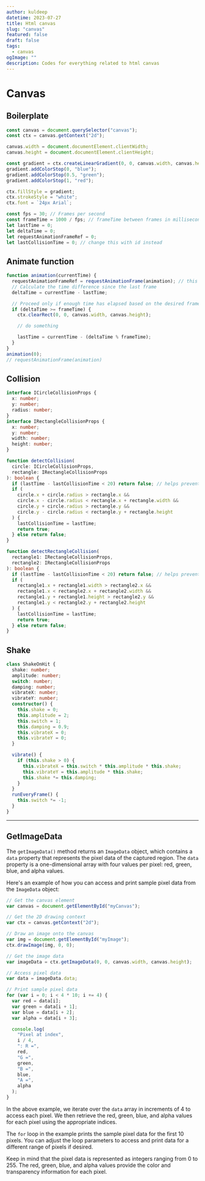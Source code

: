 ```yaml
---
author: kuldeep
datetime: 2023-07-27
title: Html canvas
slug: "canvas"
featured: false
draft: false
tags:
  - canvas
ogImage: ""
description: Codes for everything related to html canvas
---
```


# Canvas

## Boilerplate

```js
const canvas = document.querySelector("canvas");
const ctx = canvas.getContext("2d");

canvas.width = document.documentElement.clientWidth;
canvas.height = document.documentElement.clientHeight;

const gradient = ctx.createLinearGradient(0, 0, canvas.width, canvas.height);
gradient.addColorStop(0, "blue");
gradient.addColorStop(0.5, "green");
gradient.addColorStop(1, "red");

ctx.fillStyle = gradient;
ctx.strokeStyle = "white";
ctx.font = `24px Arial`;

const fps = 30; // Frames per second
const frameTime = 1000 / fps; // frameTime between frames in milliseconds
let lastTime = 0;
let deltaTime = 0;
let requestAnimationFrameRef = 0;
let lastCollisionTime = 0; // change this with id instead
```

## Animate function

```js
function animation(currentTime) {
  requestAnimationFrameRef = requestAnimationFrame(animation); // this should always be at the start
  // Calculate the time difference since the last frame
  deltaTime = currentTime - lastTime;

  // Proceed only if enough time has elapsed based on the desired frame rate
  if (deltaTime >= frameTime) {
    ctx.clearRect(0, 0, canvas.width, canvas.height);

    // do something

    lastTime = currentTime - (deltaTime % frameTime);
  }
}
animation(0);
// requestAnimationFrame(animation)
```

## Collision

```ts
interface ICircleCollisionProps {
  x: number;
  y: number;
  radius: number;
}
interface IRectangleCollisionProps {
  x: number;
  y: number;
  width: number;
  height: number;
}

function detectCollision(
  circle: ICircleCollisionProps,
  rectangle: IRectangleCollisionProps
): boolean {
  if (lastTime - lastCollisionTime < 20) return false; // helps prevent double collision
  if (
    circle.x + circle.radius > rectangle.x &&
    circle.x - circle.radius < rectangle.x + rectangle.width &&
    circle.y + circle.radius > rectangle.y &&
    circle.y - circle.radius < rectangle.y + rectangle.height
  ) {
    lastCollisionTime = lastTime;
    return true;
  } else return false;
}

function detectRectangleCollision(
  rectangle1: IRectangleCollisionProps,
  rectangle2: IRectangleCollisionProps
): boolean {
  if (lastTime - lastCollisionTime < 20) return false; // helps prevent double collision
  if (
    rectangle1.x + rectangle1.width > rectangle2.x &&
    rectangle1.x < rectangle2.x + rectangle2.width &&
    rectangle1.y + rectangle1.height > rectangle2.y &&
    rectangle1.y < rectangle2.y + rectangle2.height
  ) {
    lastCollisionTime = lastTime;
    return true;
  } else return false;
}
```

## Shake

```ts
class ShakeOnHit {
  shake: number;
  amplitude: number;
  switch: number;
  damping: number;
  vibrateX: number;
  vibrateY: number;
  constructor() {
    this.shake = 0;
    this.amplitude = 2;
    this.switch = 1;
    this.damping = 0.9;
    this.vibrateX = 0;
    this.vibrateY = 0;
  }

  vibrate() {
    if (this.shake > 0) {
      this.vibrateX = this.switch * this.amplitude * this.shake;
      this.vibrateY = this.amplitude * this.shake;
      this.shake *= this.damping;
    }
  }
  runEveryFrame() {
    this.switch *= -1;
  }
}
```

<hr/>

## GetImageData

The `getImageData()` method returns an `ImageData` object, which contains a `data` property that represents the pixel data of the captured region. The `data` property is a one-dimensional array with four values per pixel: red, green, blue, and alpha values.

Here's an example of how you can access and print sample pixel data from the `ImageData` object:

```javascript
// Get the canvas element
var canvas = document.getElementById("myCanvas");

// Get the 2D drawing context
var ctx = canvas.getContext("2d");

// Draw an image onto the canvas
var img = document.getElementById("myImage");
ctx.drawImage(img, 0, 0);

// Get the image data
var imageData = ctx.getImageData(0, 0, canvas.width, canvas.height);

// Access pixel data
var data = imageData.data;

// Print sample pixel data
for (var i = 0; i < 4 * 10; i += 4) {
  var red = data[i];
  var green = data[i + 1];
  var blue = data[i + 2];
  var alpha = data[i + 3];

  console.log(
    "Pixel at index",
    i / 4,
    ": R =",
    red,
    "G =",
    green,
    "B =",
    blue,
    "A =",
    alpha
  );
}
```

In the above example, we iterate over the `data` array in increments of 4 to access each pixel. We then retrieve the red, green, blue, and alpha values for each pixel using the appropriate indices.

The `for` loop in the example prints the sample pixel data for the first 10 pixels. You can adjust the loop parameters to access and print data for a different range of pixels if desired.

Keep in mind that the pixel data is represented as integers ranging from 0 to 255. The red, green, blue, and alpha values provide the color and transparency information for each pixel.
